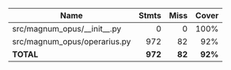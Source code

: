 | Name                             |    Stmts |     Miss |   Cover |
|--------------------------------- | -------: | -------: | ------: |
| src/magnum\_opus/\_\_init\_\_.py |        0 |        0 |    100% |
| src/magnum\_opus/operarius.py    |      972 |       82 |     92% |
|                        **TOTAL** |  **972** |   **82** | **92%** |
